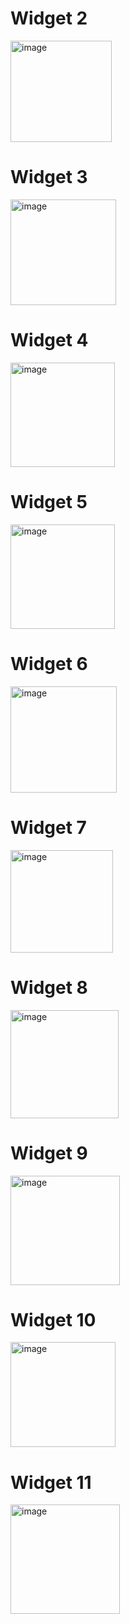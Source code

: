 # Widget 2
<img width="162" alt="image" src="https://github.com/user-attachments/assets/ee4ff85a-1ba9-43fb-a0ee-300540703cdf" />

# Widget 3
<img width="169" alt="image" src="https://github.com/user-attachments/assets/6a00dbca-67a5-4679-a89b-f8d38031e9f8" />

# Widget 4
<img width="167" alt="image" src="https://github.com/user-attachments/assets/59b3e616-78ff-40eb-a65d-364d1415fdb7" />

# Widget 5
<img width="167" alt="image" src="https://github.com/user-attachments/assets/2b93680d-c0c0-4b2b-bfc5-6fb6c5673bf1" />

# Widget 6
<img width="170" alt="image" src="https://github.com/user-attachments/assets/08373cbd-898c-4351-97f0-5766afe2fde2" />

# Widget 7
<img width="164" alt="image" src="https://github.com/user-attachments/assets/735e0ab3-68a4-4767-b107-2d70b185e91b" />

# Widget 8
<img width="173" alt="image" src="https://github.com/user-attachments/assets/8d487dfb-c5fb-4cf0-9ad5-2e94431d851f" />

# Widget 9
<img width="175" alt="image" src="https://github.com/user-attachments/assets/ebc5b2f2-8a48-4ac9-81f4-17aa9b45d476" />

# Widget 10
<img width="168" alt="image" src="https://github.com/user-attachments/assets/6c320102-c515-44b6-8d4d-b12fc9605e23" />

# Widget 11
<img width="175" alt="image" src="https://github.com/user-attachments/assets/de5df6d7-81f0-4016-94eb-256f3a944286" />
